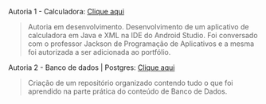 Autoria 1 - Calculadora: [Clique aqui](https://github.com/Pedroo-Nietoo/AppCalculadora)
> Autoria em desenvolvimento. Desenvolvimento de um aplicativo de calculadora em Java e XML na IDE do Android Studio. Foi conversado com o professor Jackson de Programação de Aplicativos e a mesma foi autorizada a ser adicionada ao portfólio.

Autoria 2 - Banco de dados | Postgres: [Clique aqui](https://github.com/Pedroo-Nietoo/PostgreSQL)
> Criação de um repositório organizado contendo tudo o que foi aprendido na parte prática do conteúdo de Banco de Dados.